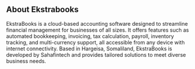 ## About Ekstrabooks

EkstraBooks is a cloud-based accounting software designed to streamline financial management for businesses of all sizes. It offers features such as automated bookkeeping, invoicing, tax calculation, payroll, inventory tracking, and multi-currency support, all accessible from any device with internet connectivity. Based in Hargeisa, Somaliland, EkstraBooks is developed by Sahafintech and provides tailored solutions to meet diverse business needs.